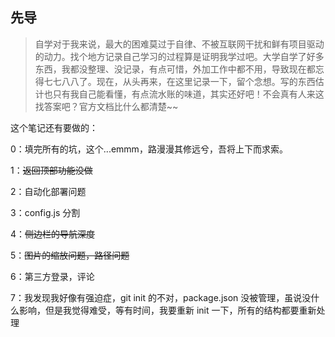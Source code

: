## 先导

<!-- 2020 确实是一个神奇的一年，发生了许许多多的事情，活着成为了今年最大的目标。对于我个人来说，最大的事情莫过于辞职了，辞职是一个早就准备的计划了。为什么辞职？马云说，辞职无非是钱不到位，人受委屈了。或许，我并不属于这两种，上家公司钱和活相匹配，没什么委不委屈的。 -->

> 自学对于我来说，最大的困难莫过于自律、不被互联网干扰和鲜有项目驱动的动力。找个地方记录自己学习的过程算是证明我学过吧。大学自学了好多东西，我都没整理、没记录，有点可惜，外加工作中都不用，导致现在都忘得七七八八了。现在，从头再来，在这里记录一下，留个念想。写的东西估计也只有我自己能看懂，有点流水账的味道，其实还好吧！不会真有人来这找答案吧？官方文档比什么都清楚~~

<!-- 在线笔记真好用，忘记的东西，我能迅速的找到我以前的记录 -->

这个笔记还有要做的：

0：填完所有的坑，这个...emmm，路漫漫其修远兮，吾将上下而求索。

1：~~返回顶部功能没做~~

2：自动化部署问题

3：config.js 分割

4：~~侧边栏的导航深度~~

5：~~图片的缩放问题，路径问题~~

6：第三方登录，评论

7：我发现我好像有强迫症，git init 的不对，package.json 没被管理，虽说没什么影响，但是我觉得难受，等有时间，我要重新 init 一下，所有的结构都要重新处理
